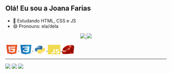 ## Olá! Eu sou a Joana Farias

- 🌱 Estudando HTML, CSS e JS
- 😄 Pronouns: ela/dela

<div align="center">
  <a href="https://github.com/AquaPotter">
  <img height="130em" src="https://github-readme-stats.vercel.app/api?username=AquaPotter&show_icons=true&theme=dracula&include_all_commits=true&count_private=true"/>
  <img height="130em" src="https://github-readme-stats.vercel.app/api/top-langs/?username=AquaPotter&layout=compact&langs_count=7&theme=dracula"/>
</div>
  
<div style="display: inline_block"><br>
  <img align="center" alt="Joana-HTML" height="30" width="40" src="https://raw.githubusercontent.com/devicons/devicon/master/icons/html5/html5-original.svg">
  <img align="center" alt="Joana-CSS" height="30" width="40" src="https://raw.githubusercontent.com/devicons/devicon/master/icons/css3/css3-original.svg">
  <img align="center" alt="Rafa-Python" height="30" width="40" src="https://raw.githubusercontent.com/devicons/devicon/master/icons/python/python-original.svg">  
  <img align="center" alt="Rafa-Js" height="30" width="40" src="https://raw.githubusercontent.com/devicons/devicon/master/icons/javascript/javascript-plain.svg">
  <img align="center" alt="Joana-Ruby" height="30" width="40" src="https://raw.githubusercontent.com/devicons/devicon/master/icons/ruby/ruby-original.svg"
   
</div>
<hr>
  <div>
      <a href="https://www.youtube.com/channel/UCoaYhoaZUfTmThrlElYe_GA" target="_blank"><img src="https://img.shields.io/badge/YouTube-FF0000?style=for-the-badge&logo=youtube&logoColor=white" target="_blank"></a>
    <a href = "mailto:joana.farias2406@gmail.com"><img src="https://img.shields.io/badge/-Gmail-%23333?style=for-the-badge&logo=gmail&logoColor=white" target="_blank"></a>
    <a href="https://www.linkedin.com/in/joana-farias-99044b132/" target="_blank"><img src="https://img.shields.io/badge/-LinkedIn-%230077B5?style=for-the-badge&logo=linkedin&logoColor=white" target="_blank"></a> 
  </div>
